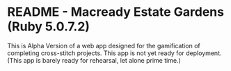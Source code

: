 # README - Macready Estate Gardens (Ruby 5.0.7.2)

This is Alpha Version of a web app designed for the gamification of completing cross-stitch projects. This app is not yet ready for deployment. (This app is barely ready for rehearsal, let alone prime time.)